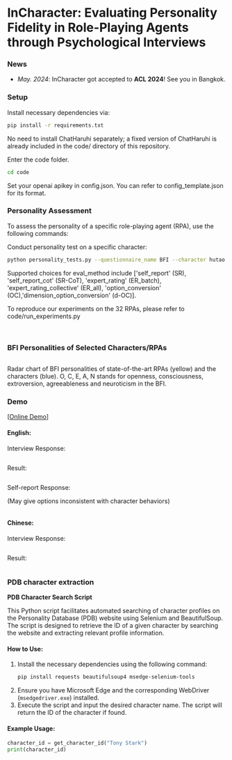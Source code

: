 

# InCharacter: Evaluating Personality Fidelity in Role-Playing Agents through Psychological Interviews

### News

- *May. 2024*: InCharacter got accepted to **ACL 2024**! See you in Bangkok.

### Setup


Install necessary dependencies via:

```bash
pip install -r requirements.txt
```

No need to install ChatHaruhi separately; a fixed version of ChatHaruhi is already included in the code/ directory of this repository.

Enter the code folder.
```bash
cd code
```

Set your openai apikey in config.json. You can refer to config_template.json for its format.

### Personality Assessment

To assess the personality of a specific role-playing agent (RPA), use the following commands:

Conduct personality test on a specific character:

```bash
python personality_tests.py --questionnaire_name BFI --character hutao --agent_type ChatHaruhi --agent_llm gpt-3.5 --evaluator_llm gpt-4 --eval_method interview_assess_batch_anonymous
```

Supported choices for eval_method include ['self_report' (SR), 'self_report_cot' (SR-CoT), 'expert_rating' (ER_batch), 'expert_rating_collective' (ER_all), 'option_conversion' (OC),'dimension_option_conversion' (d-OC)].

To reproduce our experiments on the 32 RPAs, please refer to code/run_experiments.py

<br/>

### BFI Personalities of Selected Characters/RPAs

<img src='figures/bfi_radars.png' alt=''/>

Radar chart of BFI personalities of state-of-the-art RPAs (yellow) and the characters (blue). O, C, E, A, N stands for openness, consciousness, extroversion, agreeableness and neuroticism in the BFI. 

### Demo
[[Online Demo](http://182.92.3.33:3350/)]


#### English:

Interview Response: 

<img src='figures/demo1.png' alt=''/>

Result: 

<img src='figures/demo2.png' alt=''/>

Self-report Response:

(May give options inconsistent with character behaviors)

<img src='figures/demo5.png' alt=''/>

#### Chinese:

Interview Response:

<img src='figures/demo3.png' alt=''/>

Result:

<img src='figures/demo4.png' alt=''/>

### PDB character extraction

**PDB Character Search Script**

This Python script facilitates automated searching of character profiles on the Personality Database (PDB) website using Selenium and BeautifulSoup. The script is designed to retrieve the ID of a given character by searching the website and extracting relevant profile information.


#### How to Use:
1. Install the necessary dependencies using the following command:
   ```bash
   pip install requests beautifulsoup4 msedge-selenium-tools
   ```
2. Ensure you have Microsoft Edge and the corresponding WebDriver (`msedgedriver.exe`) installed.
3. Execute the script and input the desired character name. The script will return the ID of the character if found.

#### Example Usage:
```python
character_id = get_character_id("Tony Stark")
print(character_id)
```


